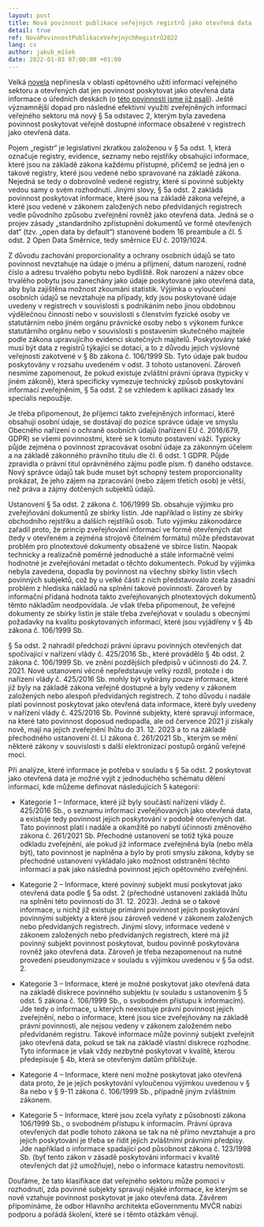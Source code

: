 ```yaml
---
layout: post
title: Nová povinnost publikace veřejných registrů jako otevřená data
detail: true
ref: NováPovinnostPublikaceVeřejnýchRegistrů2022
lang: cs
author: jakub_míšek
date: 2022-01-03 07:00:00 +01:00
---
```


Velká [novela] nepřinesla v oblasti opětovného užití informací veřejného sektoru a otevřených dat jen povinnost poskytovat jako otevřená data informace o úředních deskách (o [této povinnosti jsme již psali][povinnost]).
Ještě významnější dopad pro následné efektivní využití zveřejněných informací veřejného sektoru má nový § 5a odstavec 2, kterým byla zavedena povinnost poskytovat veřejně dostupné informace obsažené v registrech jako otevřená data.
<!--more-->
Pojem „registr“ je legislativní zkratkou založenou v § 5a odst. 1, která označuje registry, evidence, seznamy nebo rejstříky obsahující informace, které jsou na základě zákona každému přístupné, přičemž se jedná jen o takové registry, které jsou vedené nebo spravované na základě zákona.
Nejedná se tedy o dobrovolně vedené registry, které si povinné subjekty vedou samy o svém rozhodnutí.
Jinými slovy, § 5a odst. 2 zakládá povinnost poskytovat informace, které jsou na základě zákona veřejné, a které jsou vedené v zákonem založených nebo předvídaných registrech vedle původního způsobu zveřejnění rovněž jako otevřená data.
Jedná se o projev zásady „standardního zpřístupnění dokumentů ve formě otevřených dat“ (tzv. „open data by default“) stanovené bodem 16 preambule a čl. 5 odst. 2 Open Data Směrnice, tedy směrnice EU č. 2019/1024.

Z důvodu zachování proporcionality a ochrany osobních údajů se tato povinnost nevztahuje na údaje o jménu a příjmení, datum narození, rodné číslo a adresu trvalého pobytu nebo bydliště.
Rok narození a název obce trvalého pobytu jsou zanechány jako údaje poskytované jako otevřená data, aby byla zajištěna možnost zkoumání statistik.
Výjimka o vyloučení osobních údajů se nevztahuje na případy, kdy jsou poskytované údaje uvedeny v registrech v souvislosti s podnikáním nebo jinou obdobnou výdělečnou činností nebo v souvislosti s členstvím fyzické osoby ve statutárním nebo jiném orgánu právnické osoby nebo s výkonem funkce statutárního orgánu nebo v souvislosti s postavením skutečného majitele podle zákona upravujícího evidenci skutečných majitelů.
Poskytovány také musí být data z registrů týkající se dotací, a to z důvodu jejich výslovné veřejnosti zakotvené v § 8b zákona č. 106/1999 Sb.
Tyto údaje pak budou poskytovány v rozsahu uvedeném v odst. 3 tohoto ustanovení.
Zároveň nesmíme zapomenout, že pokud existuje zvláštní právní úprava (typicky v jiném zákoně), která specificky vymezuje technický způsob poskytování informací zveřejněním, § 5a odst. 2 se vzhledem k aplikaci zásady lex specialis nepoužije.

Je třeba připomenout, že příjemci takto zveřejněných informací, které obsahují osobní údaje, se dostávají do pozice správce údaje ve smyslu Obecného nařízení o ochraně osobních údajů (nařízení EU č. 2016/679, GDPR) se všemi povinnostmi, které se k tomuto postavení váží.
Typicky půjde zejména o povinnost zpracovávat osobní údaje za zákonným účelem a na základě zákonného právního titulu dle čl. 6 odst. 1 GDPR.
Půjde zpravidla o právní titul oprávněného zájmu podle písm. f) daného odstavce.
Nový správce údajů tak bude muset být schopný testem proporcionality prokázat, že jeho zájem na zpracování (nebo zájem třetích osob) je větší, než práva a zájmy dotčených subjektů údajů.

Ustanovení § 5a odst. 2 zákona č. 106/1999 Sb. obsahuje výjimku pro zveřejňování dokumentů ze sbírky listin.
Jde například o listiny ze sbírky obchodního rejstříku a dalších rejstříků osob.
Tuto výjimku zákonodárce zařadil proto, že princip zveřejňování informací ve formě otevřených dat (tedy v otevřeném a zejména strojově čitelném formátu) může představovat problém pro plnotextové dokumenty obsažené ve sbírce listin.
Naopak technicky a realizačně poměrně jednoduché a stále informačně velmi hodnotné je zveřejňování metadat o těchto dokumentech.
Pokud by výjimka nebyla zavedena, dopadla by povinnost na všechny sbírky listin všech povinných subjektů, což by u velké části z nich představovalo zcela zásadní problém z hlediska nákladů na splnění takové povinnosti.
Zároveň by informační přidaná hodnota takto zveřejňovaných plnotextových dokumentů těmto nákladům neodpovídala.
Je však třeba připomenout, že veřejné dokumenty ze sbírky listin je stále třeba zveřejňovat v souladu s obecnými požadavky na kvalitu poskytovaných informací, které jsou vyjádřeny v § 4b zákona č. 106/1999 Sb.

§ 5a odst. 2 nahradil předchozí právní úpravu povinných otevřených dat spočívající v nařízení vlády č. 425/2016 Sb., které provádělo § 4b odst. 2 zákona č. 106/1999 Sb. ve znění pozdějších předpisů v účinnosti do 24. 7. 2021.
Nové ustanovení věcně nepředstavuje velký rozdíl, protože i do nařízení vlády č. 425/2016 Sb. mohly být vybírány pouze informace, které již byly na základě zákona veřejně dostupné a byly vedeny v zákonem založených nebo alespoň předvídaných registrech.
Z toho důvodu i nadále platí povinnost poskytovat jako otevřená data informace, které byly uvedeny v nařízení vlády č. 425/2016 Sb. Povinné subjekty, které spravují informace, na které tato povinnost doposud nedopadla, ale od července 2021 ji získaly nově, mají na jejich zveřejnění lhůtu do 31. 12. 2023 a to na základě přechodného ustanovení čl. LI zákona č. 261/2021 Sb., kterým se mění některé zákony v souvislosti s další elektronizací postupů orgánů veřejné moci.

Při analýze, které informace je potřeba v souladu s § 5a odst. 2 poskytovat jako otevřená data je možné vyjít z jednoduchého schématu dělení informací, kde můžeme definovat následujících 5 kategorií:

- Kategorie 1 – Informace, které již byly součástí nařízení vlády č. 425/2016 Sb., o seznamu informací zveřejňovaných jako otevřená data, a existuje tedy povinnost jejich poskytování v podobě otevřených dat.
Tato povinnost platí i nadále a okamžitě po nabytí účinnosti změnového zákona č. 261/2021 Sb.
Přechodné ustanovení se totiž týká pouze odkladu zveřejnění, ale pokud již informace zveřejněná byla (nebo měla být), tato povinnost je naplněna a bylo by proti smyslu zákona, kdyby se přechodné ustanovení vykládalo jako možnost odstranění těchto informací a pak jako následná povinnost jejich opětovného zveřejnění.

- Kategorie 2 – Informace, které povinný subjekt musí poskytovat jako otevřená data podle § 5a odst. 2 (přechodné ustanovení zakládá lhůtu na splnění této povinnosti do 31. 12. 2023).
Jedná se o takové informace, u nichž již existuje primární povinnost jejich poskytování povinnými subjekty a které jsou zároveň vedené v zákonem založených nebo předvídaných registrech.
Jinými slovy, informace vedené v zákonem založených nebo předvídaných registrech, které má již povinný subjekt povinnost poskytovat, budou povinně poskytována rovněž jako otevřená data.
Zároveň je třeba nezapomenout na nutné provedení pseudonymizace v souladu s výjimkou uvedenou v § 5a odst. 2.

- Kategorie 3 – Informace, které je možné poskytovat jako otevřená data na základě diskrece povinného subjektu (v souladu s ustanovením § 5 odst. 5 zákona č. 106/1999 Sb., o svobodném přístupu k informacím).
Jde tedy o informace, u kterých neexistuje právní povinnost jejich zveřejnění, nebo o informace, které jsou sice zveřejňovány na základě právní povinnosti, ale nejsou vedeny v zákonem založeném nebo předvídaném registru.
Takové informace může povinný subjekt zveřejnit jako otevřená data, pokud se tak na základě vlastní diskrece rozhodne.
Tyto informace je však vždy nezbytné poskytovat v kvalitě, kterou předepisuje § 4b, která se otevřeným datům přibližuje.

- Kategorie 4 – Informace, které není možné poskytovat jako otevřená data proto, že je jejich poskytování vyloučenou výjimkou uvedenou v § 8a nebo v § 9-11 zákona č. 106/1999 Sb., případně jiným zvláštním zákonem. 

- Kategorie 5 – Informace, které jsou zcela vyňaty z působnosti zákona 106/1999 Sb., o svobodném přístupu k informacím.
Právní úprava otevřených dat podle tohoto zákona se tak na ně přímo nevztahuje a pro jejich poskytování je třeba se řídit jejich zvláštními právními předpisy.
Jde například o informace spadající pod působnost zákona č. 123/1998 Sb. (byť tento zákon v zásadě poskytování informací v kvalitě otevřených dat již umožňuje), nebo o informace katastru nemovitostí.

Doufáme, že tato klasifikace dat veřejného sektoru může pomoci v rozhodnutí, zda povinné subjekty spravují nějaké informace, ke kterým se nově vztahuje povinnost poskytovat je jako otevřená data.
Závěrem připomínáme, že odbor Hlavního architekta eGovernmentu MVČR nabízí podporu a pořádá školení, které se i těmto otázkám věnují.

[novela]: https://www.zakonyprolidi.cz/cs/2021-261 "Změnová novela č. 261/2021 Sb."
[povinnost]: nové-povinnosti-pro-obce-kraje-a-orgány-státní-správy-v-oblasti-otevřených-dat